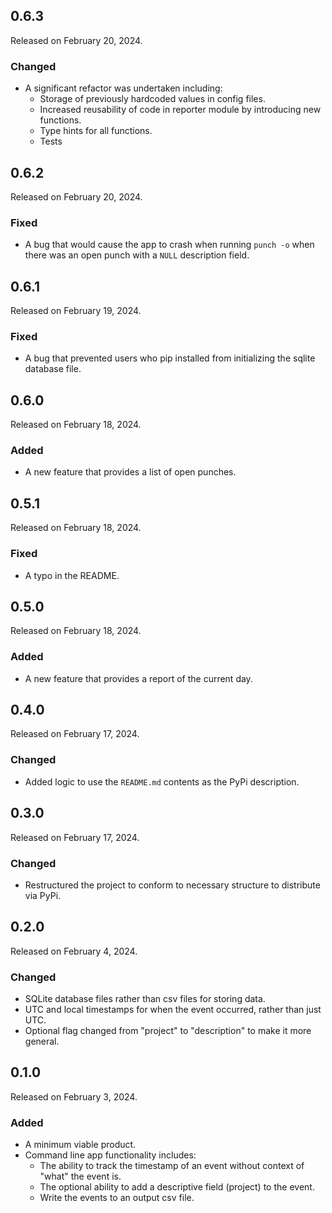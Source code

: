 ## 0.6.3

Released on February 20, 2024.

### Changed

* A significant refactor was undertaken including:
    * Storage of previously hardcoded values in config files.
    * Increased reusability of code in reporter module by introducing new functions.
    * Type hints for all functions.
    * Tests

## 0.6.2

Released on February 20, 2024.

### Fixed

* A bug that would cause the app to crash when running `punch -o` when there was an open punch with a `NULL` description field.

## 0.6.1

Released on February 19, 2024.

### Fixed

* A bug that prevented users who pip installed from initializing the sqlite database file.

## 0.6.0

Released on February 18, 2024.

### Added

* A new feature that provides a list of open punches.

## 0.5.1

Released on February 18, 2024.

### Fixed

* A typo in the README.

## 0.5.0

Released on February 18, 2024.

### Added

* A new feature that provides a report of the current day.

## 0.4.0

Released on February 17, 2024.

### Changed

* Added logic to use the `README.md` contents as the PyPi description.

## 0.3.0

Released on February 17, 2024.

### Changed

* Restructured the project to conform to necessary structure to distribute via PyPi.

## 0.2.0

Released on February 4, 2024.

### Changed

* SQLite database files rather than csv files for storing data.
* UTC and local timestamps for when the event occurred, rather than just UTC.
* Optional flag changed from "project" to "description" to make it more general.

## 0.1.0

Released on February 3, 2024.

### Added

* A minimum viable product.
* Command line app functionality includes:
    * The ability to track the timestamp of an event without context of "what" the event is.
    * The optional ability to add a descriptive field (project) to the event.
    * Write the events to an output csv file.
